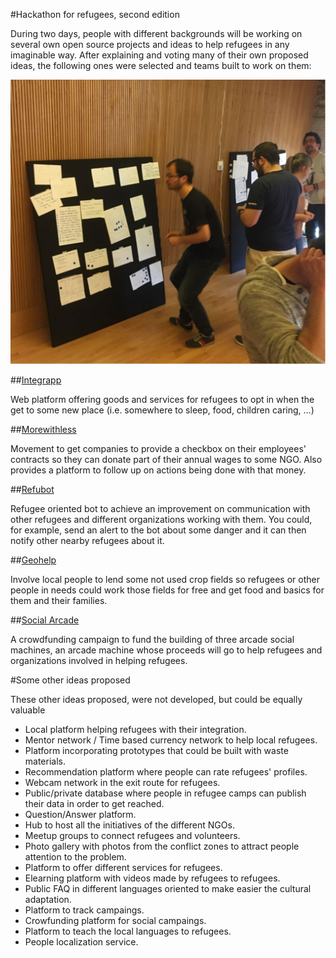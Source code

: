 #Hackathon for refugees, second edition

During two days, people with different backgrounds will be working on several own open source projects and ideas to help refugees in any imaginable way.
After explaining and voting many of their own proposed ideas, the following ones were selected and teams built to work on them:

![panel](panel.png)

##[Integrapp](https://github.com/refu-gal/integrapp)

Web platform offering goods and services for refugees to opt in when the get to some new place (i.e. somewhere to sleep, food, children caring, ...)


##[Morewithless](https://github.com/refu-gal/morewithless)

Movement to get companies to provide a checkbox on their employees' contracts so they can donate part of their annual wages to some NGO. Also provides a platform to follow up on actions being done with that money.

##[Refubot](https://github.com/refu-gal/refubot)

Refugee oriented bot to achieve an improvement on communication with other refugees and different organizations working with them. You could, for example, send an alert to the bot about some danger and it can then notify other nearby refugees about it.

##[Geohelp](https://github.com/refu-gal/geohelp)

Involve local people to lend some not used crop fields so refugees or other people in needs could work those fields for free and get food and basics for them and their families.

##[Social Arcade]()

A crowdfunding campaign to fund the building of three arcade social machines, an arcade machine whose proceeds will go to help refugees and organizations involved in helping refugees.

#Some other ideas proposed

These other ideas proposed, were not developed, but could be equally valuable

* Local platform helping refugees with their integration.
* Mentor network / Time based currency network to help local refugees.
* Platform incorporating prototypes that could be built with waste materials.
* Recommendation platform where people can rate refugees' profiles.
* Webcam network in the exit route for refugees.
* Public/private database where people in refugee camps can publish their data in order to get reached.
* Question/Answer platform.
* Hub to host all the initiatives of the different NGOs.
* Meetup groups to connect refugees and volunteers.
* Photo gallery with photos from the conflict zones to attract people attention to the problem.
* Platform to offer different services for refugees.
* Elearning platform with videos made by refugees to refugees.
* Public FAQ in different languages oriented to make easier the cultural adaptation.
* Platform to track campaings.
* Crowfunding platform for social campaings.
* Platform to teach the local languages to refugees.
* People localization service.


